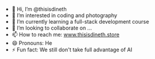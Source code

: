 - 👋 Hi, I’m @thisisdineth
- 👀 I’m interested in coding and photography
- 🌱 I’m currently learning a full-stack development course 
- 💞️ I’m looking to collaborate on ...
- 📫 How to reach me: www.thisisdineth.store
- 😄 Pronouns: He
- ⚡ Fun fact: We still don't take full advantage of AI

<!---
thisisdineth/thisisdineth is a ✨ special ✨ repository because its `README.md` (this file) appears on your GitHub profile.
You can click the Preview link to take a look at your changes.
--->
